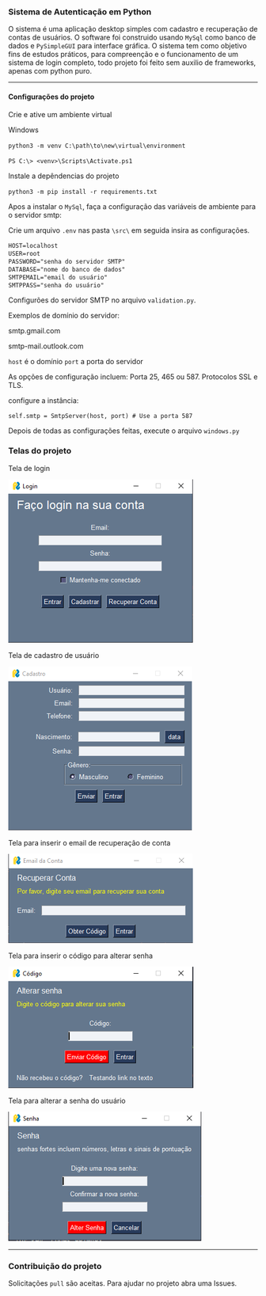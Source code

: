 ### Sistema de Autenticação  em Python

O sistema é uma aplicação desktop simples com cadastro e recuperação  de contas de usuários. O software foi construido usando `MySql` como banco de dados e `PySimpleGUI` para interface gráfica. O sistema tem como objetivo fins de estudos práticos, para compreenção e o funcionamento de um sistema de login completo, todo projeto foi feito sem auxilio de frameworks, apenas com python puro. 

___
#### Configurações do projeto

Crie e ative um ambiente virtual 


Windows 

`python3 -m venv C:\path\to\new\virtual\environment`


`PS C:\> <venv>\Scripts\Activate.ps1`

Instale a depêndencias do projeto

`python3 -m pip install -r requirements.txt`

Apos a instalar o `MySql`, faça a configuração das variáveis de ambiente para o servidor smtp:

Crie um arquivo `.env` nas pasta `\src\` em seguida insira as configurações. 

```
HOST=localhost
USER=root
PASSWORD="senha do servidor SMTP"
DATABASE="nome do banco de dados"
SMTPEMAIL="email do usuário"
SMTPPASS="senha do usuário"
```
Configurões do servidor SMTP no arquivo `validation.py`. 

Exemplos de domínio do servidor: 

smtp.gmail.com

smtp-mail.outlook.com

`host` é o domínio
`port` a porta do servidor

As opções de configuração incluem:
Porta 25, 465 ou 587. Protocolos SSL e TLS.

configure a instância:
```
self.smtp = SmtpServer(host, port) # Use a porta 587
```

Depois de todas as configurações feitas, execute o arquivo `windows.py`

### Telas do projeto

Tela de login

<img title="login" alt="tela de login" src="img/2025-04-04_21-42.png">

Tela de cadastro de usuário

<img title="register" alt="tela de cadastro" src="img/2025-04-04_21-42_1.png">

Tela para inserir o email de recuperação de conta

<img title="password_email_recovery_layout" alt="tela de email para recuperação de conta" src="img/2025-04-04_21-43.png">

Tela para inserir o código para alterar senha

<img title="recovery_code_layout" alt="tela do código de recuperação de conta" src="img/2025-04-04_21-43_1.png">

Tela para alterar a senha do usuário

<img title="change_password_layout" alt="tela para alterar a senha" src="img/2025-04-04_21-44.png">

____

### Contribuição do projeto

Solicitações `pull` são aceitas. Para ajudar no projeto abra uma Issues. 









